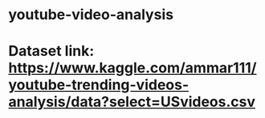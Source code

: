 # youtube-video-analysis
# Dataset link:  https://www.kaggle.com/ammar111/youtube-trending-videos-analysis/data?select=USvideos.csv
